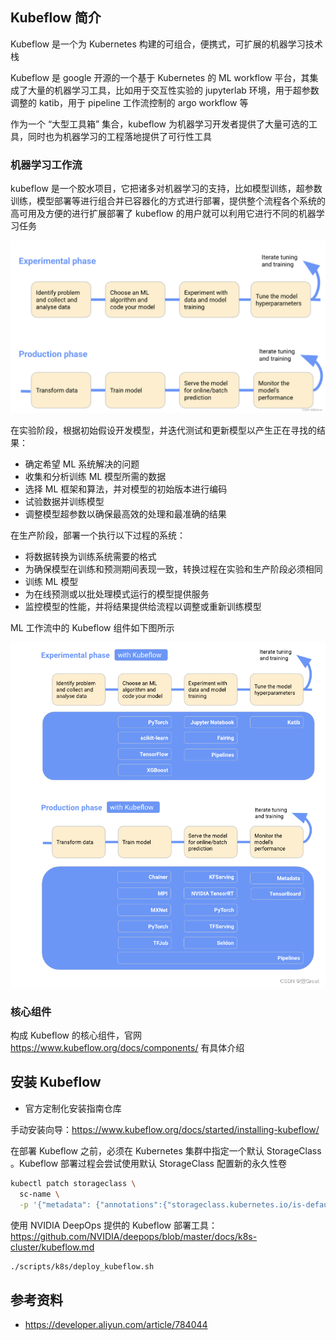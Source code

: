 ## Kubeflow 简介

Kubeflow 是一个为 Kubernetes 构建的可组合，便携式，可扩展的机器学习技术栈

Kubeflow 是 google 开源的一个基于 Kubernetes 的 ML workflow 平台，其集成了大量的机器学习工具，比如用于交互性实验的 jupyterlab 环境，用于超参数调整的 katib，用于 pipeline 工作流控制的 argo workflow 等

作为一个 “大型工具箱” 集合，kubeflow 为机器学习开发者提供了大量可选的工具，同时也为机器学习的工程落地提供了可行性工具

### 机器学习工作流

kubeflow 是一个胶水项目，它把诸多对机器学习的支持，比如模型训练，超参数训练，模型部署等进行组合并已容器化的方式进行部署，提供整个流程各个系统的高可用及方便的进行扩展部署了 kubeflow 的用户就可以利用它进行不同的机器学习任务

<img src=".assets/Kubeflow简介/f585e89060bc4d24b8ebe1b99534dfc5.png" alt="img" style="zoom:50%;" />

在实验阶段，根据初始假设开发模型，并迭代测试和更新模型以产生正在寻找的结果：

- 确定希望 ML 系统解决的问题
- 收集和分析训练 ML 模型所需的数据
- 选择 ML 框架和算法，并对模型的初始版本进行编码
- 试验数据并训练模型
- 调整模型超参数以确保最高效的处理和最准确的结果

在生产阶段，部署一个执行以下过程的系统：

- 将数据转换为训练系统需要的格式
- 为确保模型在训练和预测期间表现一致，转换过程在实验和生产阶段必须相同
- 训练 ML 模型
- 为在线预测或以批处理模式运行的模型提供服务
- 监控模型的性能，并将结果提供给流程以调整或重新训练模型

ML 工作流中的 Kubeflow 组件如下图所示

<img src=".assets/Kubeflow简介/067827292544471aa0ad1bb0af8e7bf2.png" alt="img" style="zoom:67%;" />

### 核心组件

构成 Kubeflow 的核心组件，官网 <https://www.kubeflow.org/docs/components/> 有具体介绍

## 安装 Kubeflow

- 官方定制化安装指南仓库

手动安装向导：<https://www.kubeflow.org/docs/started/installing-kubeflow/>

在部署 Kubeflow 之前，必须在 Kubernetes 集群中指定一个默认 StorageClass 。Kubeflow 部署过程会尝试使用默认 StorageClass 配置新的永久性卷

```bash
kubectl patch storageclass \
  sc-name \
  -p '{"metadata": {"annotations":{"storageclass.kubernetes.io/is-default-class":"true"}}}'
```

使用 NVIDIA DeepOps 提供的 Kubeflow 部署工具：<https://github.com/NVIDIA/deepops/blob/master/docs/k8s-cluster/kubeflow.md>

```bash
./scripts/k8s/deploy_kubeflow.sh
```

## 参考资料

- <https://developer.aliyun.com/article/784044>
